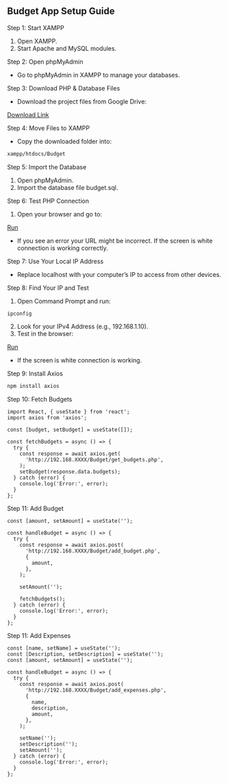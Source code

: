 ## Budget App Setup Guide

Step 1: Start XAMPP

1. Open XAMPP.
2. Start Apache and MySQL modules.

Step 2: Open phpMyAdmin

- Go to phpMyAdmin in XAMPP to manage your databases.

Step 3: Download PHP & Database Files

- Download the project files from Google Drive:

[Download Link](https://drive.google.com/drive/folders/1EI8h9kb9-VleFNJjF-Ui8PpwCRvzpAOx)

Step 4: Move Files to XAMPP

- Copy the downloaded folder into:

```bash
xampp/htdocs/Budget
```

Step 5: Import the Database

1. Open phpMyAdmin.
2. Import the database file budget.sql.

Step 6: Test PHP Connection

1. Open your browser and go to:

[Run](http://localhost/Budget/connect.php)

- If you see an error your URL might be incorrect.
  If the screen is white connection is working correctly.

Step 7: Use Your Local IP Address

- Replace localhost with your computer’s IP to access from other devices.

Step 8: Find Your IP and Test

1. Open Command Prompt and run:

```nginx
ipconfig
```

2. Look for your IPv4 Address (e.g., 192.168.1.10).
3. Test in the browser:

[Run](http://192.168.xxxx/Budget/connect.php)

- If the screen is white connection is working.

Step 9: Install Axios

```bash
npm install axios
```

Step 10: Fetch Budgets

```tsx
import React, { useState } from 'react';
import axios from 'axios';

const [budget, setBudget] = useState([]);

const fetchBudgets = async () => {
  try {
    const response = await axios.get(
      'http://192.168.XXXX/Budget/get_budgets.php',
    );
    setBudget(response.data.budgets);
  } catch (error) {
    console.log('Error:', error);
  }
};
```

Step 11: Add Budget

```tsx
const [amount, setAmount] = useState('');

const handleBudget = async () => {
  try {
    const response = await axios.post(
      'http://192.168.XXXX/Budget/add_budget.php',
      {
        amount,
      },
    );

    setAmount('');

    fetchBudgets();
  } catch (error) {
    console.log('Error:', error);
  }
};
```

Step 11: Add Expenses

```tsx
const [name, setName] = useState('');
const [Description, setDescription] = useState('');
const [amount, setAmount] = useState('');

const handleBudget = async () => {
  try {
    const response = await axios.post(
      'http://192.168.XXXX/Budget/add_expenses.php',
      {
        name,
        description,
        amount,
      },
    );

    setName('');
    setDescription('');
    setAmount('');
  } catch (error) {
    console.log('Error:', error);
  }
};
```
